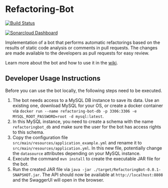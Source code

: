 # Refactoring-Bot

[![Build Status](https://travis-ci.org/Refactoring-Bot/Refactoring-Bot.svg?branch=master)](https://travis-ci.org/Refactoring-Bot/Refactoring-Bot)

[![Sonarcloud Dashboard](https://sonarcloud.io/images/project_badges/sonarcloud-white.svg)](https://sonarcloud.io/dashboard?id=de.refactoringBot:RefactoringBot)

Implementation of a bot that performs automatic refactorings based on the results of static code analysis or comments in pull requests. The changes are made available to the developers as pull requests for easy review.

Learn more about the bot and how to use it in the [wiki](https://github.com/Refactoring-Bot/Refactoring-Bot/wiki).

## Developer Usage Instructions

Before you can use the bot locally, the following steps need to be executed.

1. The bot needs access to a MySQL DB instance to save its data. Use an existing one, download MySQL for your OS, or create a docker container via `docker run --name refactoring-bot-db -p 3306:3306 -e MYSQL_ROOT_PASSWORD=root -d mysql:latest`.
2. In this MySQL instance, you need to create a schema with the name `refactoringbot_db` and make sure the user for the bot has access rights to this schema.
3. Copy the configuration file `src/main/resources/application_example.yml` and rename it to `src/main/resources/application.yml`. In this new file, potentially change the `datasource` attributes depending on your MySQL instance.
4. Execute the command `mvn install` to create the executable JAR file for the bot.
5. Run the created JAR file via `java -jar ./target/RefactoringBot-0.0.1-SNAPSHOT.jar`. The API should now be available at `http://localhost:8808` and the SwaggerUI will open in the browser.
